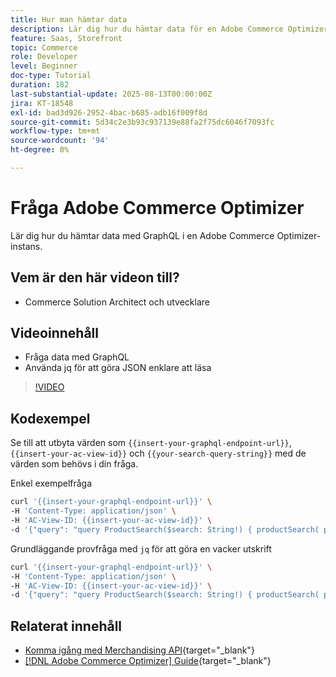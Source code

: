 ```yaml
---
title: Hur man hämtar data
description: Lär dig hur du hämtar data för en Adobe Commerce Optimizer-instans.
feature: Saas, Storefront
topic: Commerce
role: Developer
level: Beginner
doc-type: Tutorial
duration: 182
last-substantial-update: 2025-08-13T00:00:00Z
jira: KT-18548
exl-id: bad3d926-2952-4bac-b685-adb16f009f8d
source-git-commit: 5d34c2e3b93c937139e88fa2f75dc6046f7093fc
workflow-type: tm+mt
source-wordcount: '94'
ht-degree: 0%

---
```


# Fråga Adobe Commerce Optimizer

Lär dig hur du hämtar data med GraphQL i en Adobe Commerce Optimizer-instans.

## Vem är den här videon till?

* Commerce Solution Architect och utvecklare

## Videoinnehåll

* Fråga data med GraphQL
* Använda jq för att göra JSON enklare att läsa

>[!VIDEO](https://video.tv.adobe.com/v/3470800?learn=on&enablevpops)

## Kodexempel

Se till att utbyta värden som `{{insert-your-graphql-endpoint-url}}`, `{{insert-your-ac-view-id}}` och `{{your-search-query-string}}` med de värden som behövs i din fråga.

Enkel exempelfråga

```bash
curl '{{insert-your-graphql-endpoint-url}}' \
-H 'Content-Type: application/json' \
-H 'AC-View-ID: {{insert-your-ac-view-id}}' \
-d '{"query": "query ProductSearch($search: String!) { productSearch( phrase: $search, page_size: 10, current_page: 2) { items { productView { sku name description shortDescription images { url } ... on SimpleProductView { attributes { label name value } price { regular { amount { value currency } } roles } } } } } }", "variables": { "search": "{{your-search-query-string}}"}}'
```

Grundläggande provfråga med `jq` för att göra en vacker utskrift

```bash
curl '{{insert-your-graphql-endpoint-url}}' \
-H 'Content-Type: application/json' \
-H 'AC-View-ID: {{insert-your-ac-view-id}}' \
-d '{"query": "query ProductSearch($search: String!) { productSearch( phrase: $search, page_size: 10, current_page: 2) { items { productView { sku name description shortDescription images { url } ... on SimpleProductView { attributes { label name value } price { regular { amount { value currency } } roles } } } } } }", "variables": { "search": "{{your-search-query-string}}"}}' | jq .
```

## Relaterat innehåll

* [Komma igång med Merchandising API](https://developer.adobe.com/commerce/services/optimizer/merchandising-services/using-the-api/#make-your-first-request){target="_blank"}
* [[!DNL Adobe Commerce Optimizer] Guide](https://experienceleague.adobe.com/en/docs/commerce/optimizer/overview){target="_blank"}
